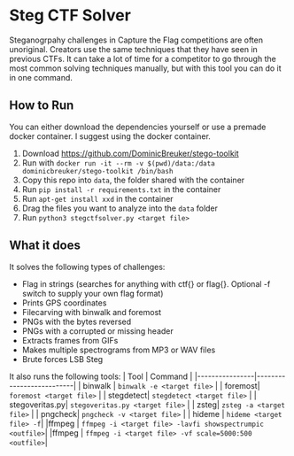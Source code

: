 # Steg CTF Solver

Steganogrpahy challenges in Capture the Flag competitions are often unoriginal. Creators use the same techniques that they have seen in previous CTFs. It can take a lot of time for a competitor to go through the most common solving techniques manually, but with this tool you can do it in one command.


## How to Run
You can either download the dependencies yourself or use a premade docker container. I suggest using the docker container.
 1. Download https://github.com/DominicBreuker/stego-toolkit
 2. Run with `docker run -it --rm -v $(pwd)/data:/data dominicbreuker/stego-toolkit /bin/bash`
 3. Copy this repo into `data`, the folder shared with the container
 4. Run `pip install -r requirements.txt` in the container
 5. Run `apt-get install xxd` in the container
 6. Drag the files you want to analyze into the `data` folder
 7. Run `python3 stegctfsolver.py <target file>`
 
## What it does
It solves the following types of challenges:
 - Flag in strings (searches for anything with ctf{} or flag{}. Optional -f switch to supply your own flag format)
 - Prints GPS coordinates
 - Filecarving with binwalk and foremost
 - PNGs with the bytes reversed
 - PNGs with a corrupted or missing header
 - Extracts frames from GIFs
 - Makes multiple spectrograms from MP3 or WAV files
 - Brute forces LSB Steg

It also runs the following tools:
|  Tool  | Command |
|----------------|--------------------------|
| binwalk  | `binwalk -e <target file>`  |
| foremost| `foremost <target file>` |
| stegdetect| `stegdetect <target file>` |
| stegoveritas.py| `stegoveritas.py <target file>` |
| zsteg| `zsteg -a <target file>` |
| pngcheck| `pngcheck -v <target file>` |
| hideme | `hideme <target file> -f`|
|ffmpeg | `ffmpeg -i <target file> -lavfi showspectrumpic <outfile>`|
|ffmpeg | `ffmpeg -i <target file> -vf scale=5000:500 <outfile>`|